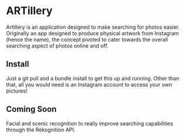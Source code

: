 ARTillery
=========

Artillery is an application designed to make searching for photos easier. Originally an app designed to produce physical artwork from Instagram (hence the name), the concept pivoted to cater towards the overall searching aspect of photos online and off.


Install
-------

Just a git pull and a bundle install to get this up and running. Other than that, all you would need is an Instagram account to access your own pictures!

Coming Soon
-----------

Facial and scenic recognition to really improve searching capabilities through the Rekognition API.

